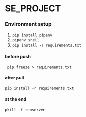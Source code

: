 # SE_PROJECT

### Environment setup
1) `pip install pipenv`
2) `pipenv shell`
3) `pip install -r requirements.txt`

#### before push
` pip freeze > requirements.txt`

#### after pull
` pip install -r requirements.txt `

#### at the end 
` pkill -f runserver `
